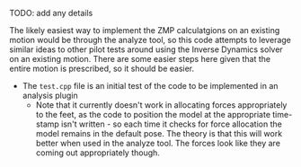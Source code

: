 TODO: add any details

The likely easiest way to implement the ZMP calculatgions on an existing motion would be through the analyze tool, so this code attempts to leverage similar ideas to other pilot tests around using the Inverse Dynamics solver on an existing motion. There are some easier steps here given that the entire motion is prescribed, so it should be easier.

- The `test.cpp` file is an initial test of the code to be implemented in an analysis plugin
  - Note that it currently doesn't work in allocating forces appropriately to the feet, as the code to position the model at the appropriate time-stamp isn't written - so each time it checks for force allocation the model remains in the default pose. The theory is that this will work better when used in the analyze tool. The forces look like they are coming out appropriately though.